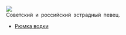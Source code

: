 ![](/songs/где/Григорий%20Лепс/grigorij_leps.jpg)  
Советский и российский эстрадный певец.

* [Рюмка водки](/songs/где/Григорий%20Лепс/Рюмка%20водки)